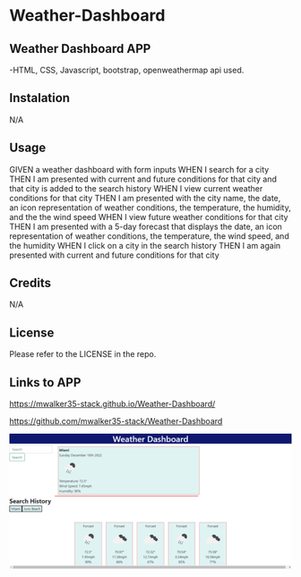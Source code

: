 # Weather-Dashboard

## Weather Dashboard APP


-HTML, CSS, Javascript, bootstrap, openweathermap api used.
## Instalation

N/A

## Usage
GIVEN a weather dashboard with form inputs
WHEN I search for a city
THEN I am presented with current and future conditions for that city and that city is added to the search history
WHEN I view current weather conditions for that city
THEN I am presented with the city name, the date, an icon representation of weather conditions, the temperature, the humidity, and the the wind speed
WHEN I view future weather conditions for that city
THEN I am presented with a 5-day forecast that displays the date, an icon representation of weather conditions, the temperature, the wind speed, and the humidity
WHEN I click on a city in the search history
THEN I am again presented with current and future conditions for that city
## Credits

N/A

## License

Please refer to the LICENSE in the repo.

## Links to APP

https://mwalker35-stack.github.io/Weather-Dashboard/


https://github.com/mwalker35-stack/Weather-Dashboard

![Alt text](./Assets/Screenshot%202022-12-18%2001.25.37.png)